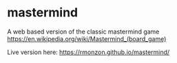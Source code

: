 # mastermind
A web based version of the classic mastermind game https://en.wikipedia.org/wiki/Mastermind_(board_game)


Live version here: https://rmonzon.github.io/mastermind/
